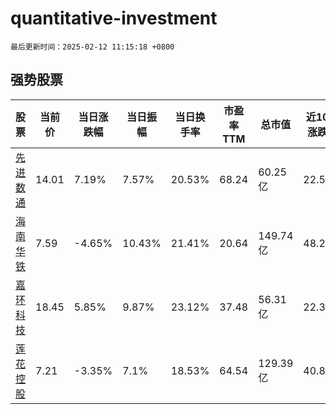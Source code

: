 # quantitative-investment

`最后更新时间：2025-02-12 11:15:18 +0800`

## 强势股票

|股票|当前价|当日涨跌幅|当日振幅|当日换手率|市盈率TTM|总市值|近10日涨跌幅|
|----|----|----|----|----|----|----|----|
|[先进数通](https://xueqiu.com/S/SZ300541)|14.01|7.19%|7.57%|20.53%|68.24|60.25亿|22.57%|
|[海南华铁](https://xueqiu.com/S/SH603300)|7.59|-4.65%|10.43%|21.41%|20.64|149.74亿|48.24%|
|[嘉环科技](https://xueqiu.com/S/SH603206)|18.45|5.85%|9.87%|23.12%|37.48|56.31亿|22.35%|
|[莲花控股](https://xueqiu.com/S/SH600186)|7.21|-3.35%|7.1%|18.53%|64.54|129.39亿|40.82%|
